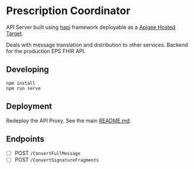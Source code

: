 # Prescription Coordinator

API Server built using [hapi](https://hapi.dev/) framework deployable as a [Apigee Hosted Target](https://docs.apigee.com/api-platform/hosted-targets/hosted-targets-overview).

Deals with message translation and distribution to other services. Backend for the production EPS FHIR API.

## Developing

```
npm install
npm run serve
```

## Deployment

Redeploy the API Proxy. See the main [README.md](../README.md).

## Endpoints

- [ ] POST `/ConvertFullMessage`
- [ ] POST `/ConvertSignatureFragments`
